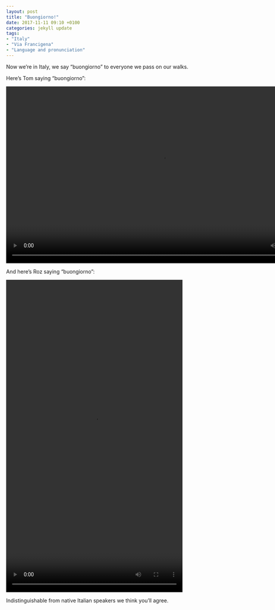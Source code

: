 ```yaml
---
layout: post
title: "Buongiorno!"
date: 2017-11-11 09:10 +0100
categories: jekyll update
tags:
- "Italy"
- "Via Francigena"
- "Language and pronunciation"
---
```


Now we’re in Italy, we say “buongiorno” to everyone we pass on our walks. 

Here’s Tom saying “buongiorno”:

<video src="https://github.com/tombye/trexit/raw/gh-pages/assets/images/tom-buongiorno.mp4" controls height="480" width="848" preload="metadata"><a href="https://github.com/tombye/trexit/raw/gh-pages/assets/images/tom-buongiorno.mp4">Download this video</a></video>

And here’s Roz saying “buongiorno”:

<video src="https://github.com/tombye/trexit/raw/gh-pages/assets/images/roz-buongiorno.mp4" controls height="848" width="480" preload="metadata"><a href="https://github.com/tombye/trexit/raw/gh-pages/assets/images/roz-buongiorno.mp4">Download this video</a></video>

Indistinguishable from native Italian speakers we think you’ll agree.
